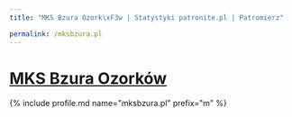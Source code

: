 ```yaml
---
title: "MKS Bzura Ozork\xF3w | Statystyki patronite.pl | Patromierz"

permalink: /mksbzura.pl
---
```


# [MKS Bzura Ozorków](https://patronite.pl/mksbzura.pl)

{% include profile.md name="mksbzura.pl" prefix="m" %}
